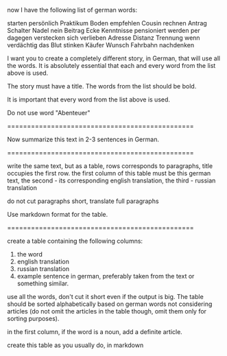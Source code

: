 now I have the following list of german words:

starten
persönlich
Praktikum
Boden
empfehlen
Cousin
rechnen
Antrag
Schalter
Nadel
nein
Beitrag
Ecke
Kenntnisse
pensioniert werden
per
dagegen
verstecken
sich verlieben
Adresse
Distanz
Trennung
wenn
verdächtig
das Blut
stinken
Käufer
Wunsch
Fahrbahn
nachdenken

I want you to create a completely different story, in German, that will use all the words. It is absolutely essential that each and every word from the list above is used.

The story must have a title. The words from the list should be bold.

It is important that every word from the list above is used.

Do not use word "Abenteuer"

===============================================

Now summarize this text in 2-3 sentences in German.

===============================================

write the same text, but as a table, rows corresponds to paragraphs, title occupies the first row. 
the first column of this table must be this german text, 
the second - its corresponding english translation,
the third - russian translation

do not cut paragraphs short, translate full paragraphs

Use markdown format for the table.

===============================================

create a table containing the following columns:

1. the word
2. english translation
3. russian translation
4. example sentence in german, preferably taken from the text or something similar.

use all the words, don't cut it short even if the output is big. The table should be sorted alphabetically based on german words not considering articles (do not omit the articles in the table though, omit them only for sorting purposes).

in the first column, if the word is a noun, add a definite article.

create this table as you usually do, in markdown

